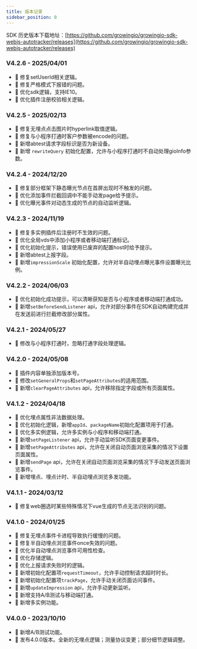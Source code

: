 ```yaml
---
title: 版本记录
sidebar_position: 0
---
```


SDK 历史版本下载地址：[https://github.com/growingio/growingio-sdk-webjs-autotracker/releases](https://github.com/growingio/growingio-sdk-webjs-autotracker/releases)

### V4.2.6 - 2025/04/01

- 🐞 修复setUserId相关逻辑。
- 🐞 修复严格模式下报错的问题。
- 🌟 优化sdk逻辑，支持IE10。
- 🌟 优化插件注册校验相关逻辑。

### V4.2.5 - 2025/02/13

- 🐞 修复无埋点点击图片时hyperlink取值逻辑。
- 🐞 修复与小程序打通时客户参数被encode的问题。
- 🎉 新增abtest请求字段标识是否为新设备。
- 🎉 新增 `rewriteQuery` 初始化配置，允许与小程序打通时不自动处理gioInfo参数。

### V4.2.4 - 2024/12/20

- 🐞 修复部分框架下静态曝光节点在首屏出现时不触发的问题。
- 🌟 优化添加事件拦截回调中不能手动发page给予提示。
- 🌟 优化曝光事件对动态生成的节点的自动监听逻辑。

### V4.2.3 - 2024/11/19

- 🐞 修复多实例插件后注册时不生效的问题。
- 🌟 优化全局vds中添加小程序或者移动端打通标记。
- 🌟 优化初始化提示，错误使用已废弃的配置host时给予提示。
- 🎉 新增abtest上报字段。
- 🎉 新增`impressionScale` 初始化配置，允许对半自动埋点曝光事件设置曝光比例。

### V4.2.2 - 2024/06/03

- 🌟 优化初始化成功提示，可以清晰获知是否与小程序或者移动端打通成功。
- 🎉 新增`setBeforeSendListener` api，允许对部分事件在SDK自动构建完成并在发送前进行拦截修改部分属性。

### V4.2.1 - 2024/05/27

- 🌟 修改与小程序打通时，忽略打通字段处理逻辑。

### V4.2.0 - 2024/05/08

- 🌟 插件内容单独添加版本号。
- 🌟 修改`setGeneralProps`和`setPageAttributes`的适用范围。
- 🎉 新增`clearPageAttributes` api，允许移除指定字段或所有页面属性。

### V4.1.2 - 2024/04/18

- 🌟 优化埋点属性非法数据处理。
- 🌟 优化初始化逻辑，新增`appId`、`packageName`初始化配置项用于打通。
- 🌟 优化多实例逻辑，允许多实例与小程序和移动端打通。
- 🎉 新增`setPageListener` api，允许手动监听SDK页面变更事件。
- 🎉 新增`setPageAttributes` api，允许在关闭自动页面浏览采集的情况下设置页面属性。
- 🎉 新增`sendPage` api，允许在关闭自动页面浏览采集的情况下手动发送页面浏览事件。
- 🎉 新增埋点、埋点计时、半自动埋点浏览多发功能。

### V4.1.1 - 2024/03/12

- 🐞 修复web圈选时某些特殊情况下vue生成的节点无法识别的问题。

### V4.1.0 - 2024/01/25

- 🐞 修复无埋点事件卡进程导致执行缓慢的问题。
- 🐞 修复半自动埋点浏览事件once失效的问题。
- 🌟 优化半自动埋点浏览事件可用性检查。
- 🌟 优化存储逻辑。
- 🌟 优化上报请求失败时的逻辑。
- 🎉 新增初始化配置项`requestTimeout`，允许手动控制请求超时时长。
- 🎉 新增初始化配置项`trackPage`，允许手动关闭页面访问事件。
- 🎉 新增`updateImpression` api，允许手动更新监听。
- 🎉 新增支持A/B测试与移动端打通。
- 🎉 新增多实例功能。

### V4.0.0 - 2023/10/10

- 🎉 新增A/B测试功能。
- 🎉 发布4.0.0版本。全新的无埋点逻辑；测量协议变更；部分细节逻辑调整。
